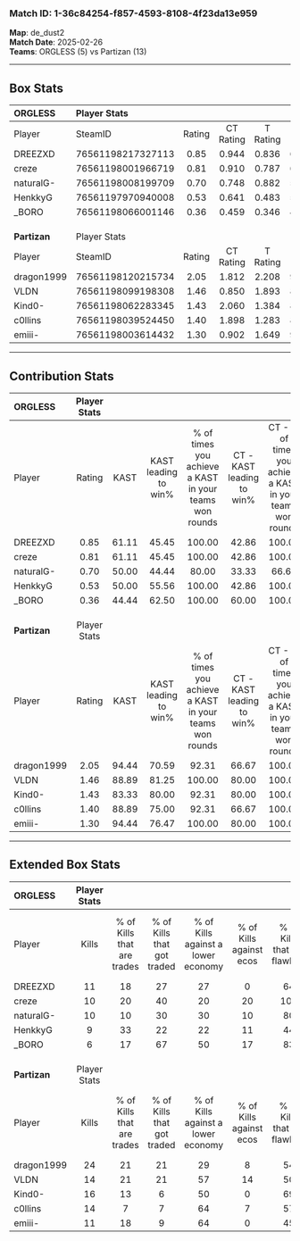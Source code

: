 ### Match ID: 1-36c84254-f857-4593-8108-4f23da13e959  
**Map**: de_dust2  
**Match Date**: 2025-02-26  
**Teams**: ORGLESS (5) vs Partizan (13)  

---  

## Box Stats  

| **ORGLESS**  | Player Stats      |        |           |          |       |       |       |         |        |      |     |
| :- | :- | :-: | :-: | :-: | :-: | :-: | :-: | :-: | :-: | :-: | :-: |
| Player       | SteamID           | Rating | CT Rating | T Rating | KAST  |  ADR  | Kills | Assists | Deaths | K/D  | HS% |
| DREEZXD      | 76561198217327113 |  0.85  |   0.944   |  0.836   | 61.11 | 82.7  |  11   |    4    |   16   | 0.69 | 72  |
| creze        | 76561198001966719 |  0.81  |   0.910   |  0.787   | 61.11 | 72.2  |  10   |    1    |   14   | 0.71 | 60  |
| naturalG-    | 76561198008199709 |  0.70  |   0.748   |  0.882   | 50.00 | 75.9  |  10   |    5    |   16   | 0.63 | 70  |
| HenkkyG      | 76561197970940008 |  0.53  |   0.641   |  0.483   | 50.00 | 41.7  |   9   |    2    |   16   | 0.56 | 55  |
| _BORO        | 76561198066001146 |  0.36  |   0.459   |  0.346   | 44.44 | 50.9  |   6   |    5    |   17   | 0.35 | 33  |
|              |                   |        |           |          |       |       |       |         |        |      |     |
|              |                   |        |           |          |       |       |       |         |        |      |     |
|              |                   |        |           |          |       |       |       |         |        |      |     |
| **Partizan** | Player Stats      |        |           |          |       |       |       |         |        |      |     |
| Player       | SteamID           | Rating | CT Rating | T Rating | KAST  |  ADR  | Kills | Assists | Deaths | K/D  | HS% |
| dragon1999   | 76561198120215734 |  2.05  |   1.812   |  2.208   | 94.44 | 128.4 |  24   |    5    |   10   | 2.40 | 54  |
| VLDN         | 76561198099198308 |  1.46  |   0.850   |  1.893   | 88.89 | 92.5  |  14   |    8    |   9    | 1.56 | 92  |
| Kind0-       | 76561198062283345 |  1.43  |   2.060   |  1.384   | 83.33 | 74.4  |  16   |    4    |   9    | 1.78 | 37  |
| c0llins      | 76561198039524450 |  1.40  |   1.898   |  1.283   | 88.89 | 91.4  |  14   |    9    |   11   | 1.27 | 64  |
| emiii-       | 76561198003614432 |  1.30  |   0.902   |  1.649   | 94.44 | 63.3  |  11   |    4    |   7    | 1.57 | 63  |
---  

## Contribution Stats  

| **ORGLESS**  | Player Stats |       |                      |                                                        |                           |                                                             |                          |                                                            |
| :- | :-: | :-: | :-: | :-: | :-: | :-: | :-: | :-: |
| Player       |    Rating    | KAST  | KAST leading to win% | % of times you achieve a KAST in your teams won rounds | CT - KAST leading to win% | CT - % of times you achieve a KAST in your teams won rounds | T - KAST leading to win% | T - % of times you achieve a KAST in your teams won rounds |
| DREEZXD      |     0.85     | 61.11 |        45.45         |                         100.00                         |           42.86           |                           100.00                            |          50.00           |                           100.00                           |
| creze        |     0.81     | 61.11 |        45.45         |                         100.00                         |           42.86           |                           100.00                            |          50.00           |                           100.00                           |
| naturalG-    |     0.70     | 50.00 |        44.44         |                         80.00                          |           33.33           |                            66.67                            |          66.67           |                           100.00                           |
| HenkkyG      |     0.53     | 50.00 |        55.56         |                         100.00                         |           42.86           |                           100.00                            |          100.00          |                           100.00                           |
| _BORO        |     0.36     | 44.44 |        62.50         |                         100.00                         |           60.00           |                           100.00                            |          66.67           |                           100.00                           |
|              |              |       |                      |                                                        |                           |                                                             |                          |                                                            |
|              |              |       |                      |                                                        |                           |                                                             |                          |                                                            |
|              |              |       |                      |                                                        |                           |                                                             |                          |                                                            |
| **Partizan** | Player Stats |       |                      |                                                        |                           |                                                             |                          |                                                            |
| Player       |    Rating    | KAST  | KAST leading to win% | % of times you achieve a KAST in your teams won rounds | CT - KAST leading to win% | CT - % of times you achieve a KAST in your teams won rounds | T - KAST leading to win% | T - % of times you achieve a KAST in your teams won rounds |
| dragon1999   |     2.05     | 94.44 |        70.59         |                         92.31                          |           66.67           |                           100.00                            |          72.73           |                           88.89                            |
| VLDN         |     1.46     | 88.89 |        81.25         |                         100.00                         |           80.00           |                           100.00                            |          81.82           |                           100.00                           |
| Kind0-       |     1.43     | 83.33 |        80.00         |                         92.31                          |           80.00           |                           100.00                            |          80.00           |                           88.89                            |
| c0llins      |     1.40     | 88.89 |        75.00         |                         92.31                          |           66.67           |                           100.00                            |          80.00           |                           88.89                            |
| emiii-       |     1.30     | 94.44 |        76.47         |                         100.00                         |           80.00           |                           100.00                            |          75.00           |                           100.00                           |
---  

## Extended Box Stats  

| **ORGLESS**  | Player Stats |                            |                            |                                    |                         |                              |                                 |        |                             |                                     |                          |                               |                            |
| :- | :-: | :-: | :-: | :-: | :-: | :-: | :-: | :-: | :-: | :-: | :-: | :-: | :-: |
| Player       |    Kills     | % of Kills that are trades | % of Kills that got traded | % of Kills against a lower economy | % of Kills against ecos | % of Kills that are flawless | % of Kills that are close duels | Deaths | % of Deaths that get traded | % of Deaths against a lower economy | % of Deaths against ecos | % of Deaths that are flawless | % of Deaths that are close |
| DREEZXD      |      11      |             18             |             27             |                 27                 |            0            |              64              |                9                |   16   |             13              |                 13                  |            0             |              56               |             6              |
| creze        |      10      |             20             |             40             |                 20                 |           20            |             100              |                0                |   14   |             14              |                 14                  |            0             |              43               |             21             |
| naturalG-    |      10      |             10             |             30             |                 30                 |           10            |              80              |               10                |   16   |             19              |                 19                  |            6             |              56               |             19             |
| HenkkyG      |      9       |             33             |             22             |                 22                 |           11            |              44              |               33                |   16   |             13              |                 13                  |            6             |              69               |             0              |
| _BORO        |      6       |             17             |             67             |                 50                 |           17            |              83              |               17                |   17   |             12              |                 12                  |            6             |              53               |             12             |
|              |              |                            |                            |                                    |                         |                              |                                 |        |                             |                                     |                          |                               |                            |
|              |              |                            |                            |                                    |                         |                              |                                 |        |                             |                                     |                          |                               |                            |
|              |              |                            |                            |                                    |                         |                              |                                 |        |                             |                                     |                          |                               |                            |
| **Partizan** | Player Stats |                            |                            |                                    |                         |                              |                                 |        |                             |                                     |                          |                               |                            |
| Player       |    Kills     | % of Kills that are trades | % of Kills that got traded | % of Kills against a lower economy | % of Kills against ecos | % of Kills that are flawless | % of Kills that are close duels | Deaths | % of Deaths that get traded | % of Deaths against a lower economy | % of Deaths against ecos | % of Deaths that are flawless | % of Deaths that are close |
| dragon1999   |      24      |             21             |             21             |                 29                 |            8            |              54              |               13                |   10   |             10              |                 40                  |            0             |              100              |             0              |
| VLDN         |      14      |             21             |             21             |                 57                 |           14            |              50              |               14                |   9    |             33              |                 33                  |            0             |              67               |             0              |
| Kind0-       |      16      |             13             |             6              |                 50                 |            0            |              69              |               13                |   9    |             67              |                 22                  |            0             |              67               |             22             |
| c0llins      |      14      |             7              |             7              |                 64                 |            7            |              57              |                7                |   11   |             27              |                 36                  |            9             |              64               |             27             |
| emiii-       |      11      |             18             |             9              |                 64                 |            0            |              45              |                9                |   7    |             43              |                  0                  |            0             |              71               |             14             |
